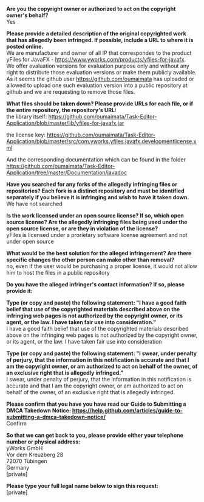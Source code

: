 **Are you the copyright owner or authorized to act on the copyright owner's behalf?**  
Yes

**Please provide a detailed description of the original copyrighted work that has allegedly been infringed. If possible, include a URL to where it is posted online.**  
We are manufacturer and owner of all IP that correspondes to the product yFiles for JavaFX - https://www.yworks.com/products/yfiles-for-javafx.  
We offer evaluation versions for evaluation purpose only and without any right to distribute those evaluation versions or make them publicly available.  
As it seems the github user https://github.com/oumaimata has uploaded or allowed to upload one such evaluation version into a public repository at github and we are requesting to remove those files.

**What files should be taken down? Please provide URLs for each file, or if the entire repository, the repository's URL:**  
the library itself: https://github.com/oumaimata/Task-Editor-Application/blob/master/lib/yfiles-for-javafx.jar

the license key: https://github.com/oumaimata/Task-Editor-Application/blob/master/src/com.yworks.yfiles.javafx.developmentlicense.xml

And the corresponding documentation which can be found in the folder  
https://github.com/oumaimata/Task-Editor-Application/tree/master/Documentation/javadoc

**Have you searched for any forks of the allegedly infringing files or repositories? Each fork is a distinct repository and must be identified separately if you believe it is infringing and wish to have it taken down.**  
We have not searched

**Is the work licensed under an open source license? If so, which open source license? Are the allegedly infringing files being used under the open source license, or are they in violation of the license?**  
yFiles is licensed under a prorietary software license agreement and not under open source

**What would be the best solution for the alleged infringement? Are there specific changes the other person can make other than removal?**  
no, even if the user would be purchasing a proper license, it would not allow him to host the files in a public repository

**Do you have the alleged infringer's contact information? If so, please provide it:**

**Type (or copy and paste) the following statement: "I have a good faith belief that use of the copyrighted materials described above on the infringing web pages is not authorized by the copyright owner, or its agent, or the law. I have taken fair use into consideration."**  
I have a good faith belief that use of the copyrighted materials described above on the infringing web pages is not authorized by the copyright owner, or its agent, or the law. I have taken fair use into consideration

**Type (or copy and paste) the following statement: "I swear, under penalty of perjury, that the information in this notification is accurate and that I am the copyright owner, or am authorized to act on behalf of the owner, of an exclusive right that is allegedly infringed."**  
I swear, under penalty of perjury, that the information in this notification is accurate and that I am the copyright owner, or am authorized to act on behalf of the owner, of an exclusive right that is allegedly infringed.

**Please confirm that you have you have read our Guide to Submitting a DMCA Takedown Notice: https://help.github.com/articles/guide-to-submitting-a-dmca-takedown-notice/**  
Confirm

**So that we can get back to you, please provide either your telephone number or physical address:**  
yWorks GmbH  
Vor dem Kreuzberg 28  
72070 Tübingen  
Germany  
[private]

**Please type your full legal name below to sign this request:**  
[private]
